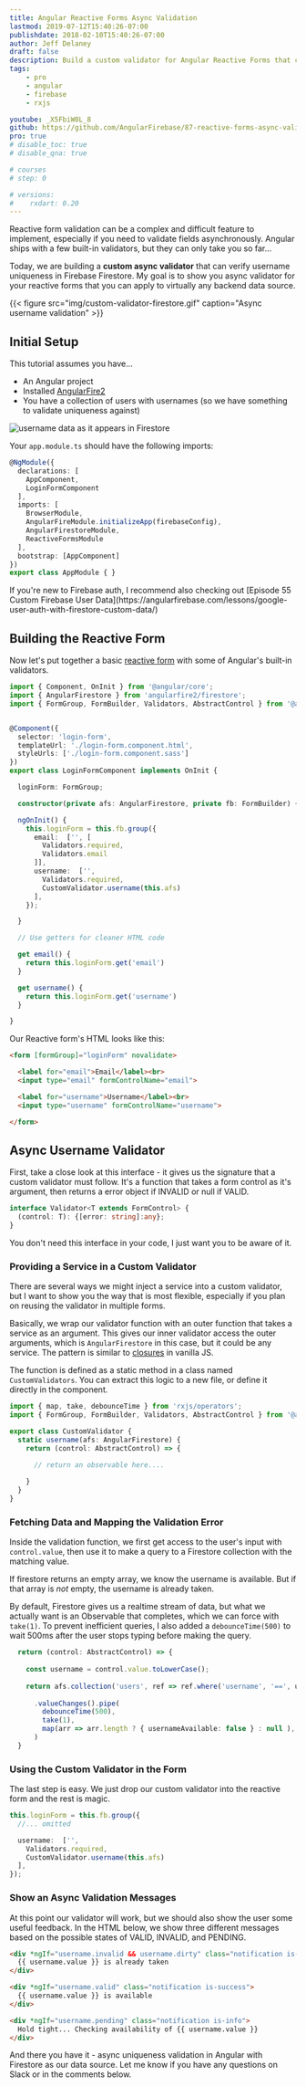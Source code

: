 ```yaml
---
title: Angular Reactive Forms Async Validation
lastmod: 2019-07-12T15:40:26-07:00
publishdate: 2018-02-10T15:40:26-07:00
author: Jeff Delaney
draft: false
description: Build a custom validator for Angular Reactive Forms that checks a username asynchronously in Firestore
tags: 
    - pro
    - angular
    - firebase
    - rxjs

youtube: _X5FbiW0L_8
github: https://github.com/AngularFirebase/87-reactive-forms-async-validation-firestore
pro: true
# disable_toc: true
# disable_qna: true

# courses
# step: 0

# versions:
#    rxdart: 0.20
---
```


Reactive form validation can be a complex and difficult feature to implement, especially if you need to validate fields asynchronously. Angular ships with a few built-in validators, but they can only take you so far...

Today, we are building a **custom async validator** that can verify username uniqueness in Firebase Firestore. My goal is to show you async validator for your reactive forms that you can apply to virtually any backend data source.


{{< figure src="img/custom-validator-firestore.gif" caption="Async username validation" >}}

## Initial Setup

This tutorial assumes you have...

- An Angular project
- Installed [AngularFire2](https://github.com/angular/angularfire2)
- You have a collection of users with usernames (so we have something to validate uniqueness against)


<img src="/images/firebase-username-data.png" alt="username data as it appears in Firestore" class="content-image" />  

Your `app.module.ts` should have the following imports: 

```typescript
@NgModule({
  declarations: [
    AppComponent,
    LoginFormComponent
  ],
  imports: [
    BrowserModule,
    AngularFireModule.initializeApp(firebaseConfig),
    AngularFirestoreModule,
    ReactiveFormsModule
  ],
  bootstrap: [AppComponent]
})
export class AppModule { }
```

<p class="success">If you're new to Firebase auth, I recommend also checking out [Episode 55 Custom Firebase User Data](https://angularfirebase.com/lessons/google-user-auth-with-firestore-custom-data/)</p>

## Building the Reactive Form

Now let's put together a basic [reactive form](https://angular.io/guide/reactive-forms) with some of Angular's built-in validators.  

```typescript
import { Component, OnInit } from '@angular/core';
import { AngularFirestore } from 'angularfire2/firestore';
import { FormGroup, FormBuilder, Validators, AbstractControl } from '@angular/forms';


@Component({
  selector: 'login-form',
  templateUrl: './login-form.component.html',
  styleUrls: ['./login-form.component.sass']
})
export class LoginFormComponent implements OnInit {

  loginForm: FormGroup;

  constructor(private afs: AngularFirestore, private fb: FormBuilder) { }

  ngOnInit() {
    this.loginForm = this.fb.group({
      email:  ['', [
        Validators.required, 
        Validators.email
      ]],
      username:  ['', 
        Validators.required,
        CustomValidator.username(this.afs) 
      ],
    });

  }

  // Use getters for cleaner HTML code

  get email() {
    return this.loginForm.get('email')
  }

  get username() {
    return this.loginForm.get('username')
  }

}
```

Our Reactive form's HTML looks like this:

```html
<form [formGroup]="loginForm" novalidate>

  <label for="email">Email</label><br>
  <input type="email" formControlName="email">

  <label for="username">Username</label><br>
  <input type="username" formControlName="username">

</form>
```

## Async Username Validator

First, take a close look at this interface - it gives us the signature that a custom validator must follow. It's a function that takes a form control as it's argument, then returns a error object if INVALID or null if VALID. 


```typescript
interface Validator<T extends FormControl> {
  (control: T): {[error: string]:any};
}
```

<p class="tip">You don't need this interface in your code, I just want you to be aware of it. </p>

### Providing a Service in a Custom Validator

There are several ways we might inject a service into a custom validator, but I want to show you the way that is most flexible, especially if you plan on reusing the validator in multiple forms. 

Basically, we wrap our validator function with an outer function that takes a service as an argument. This gives our inner validator access the outer arguments, which is `AngularFirestore` in this case, but it could be any service. The pattern is similar to [closures](https://developer.mozilla.org/en-US/docs/Web/JavaScript/Closures) in vanilla JS. 

The function is defined as a static method in a class named `CustomValidators`. You can extract this logic to a new file, or define it directly in the component. 

```typescript
import { map, take, debounceTime } from 'rxjs/operators';
import { FormGroup, FormBuilder, Validators, AbstractControl } from '@angular/forms';

export class CustomValidator {
  static username(afs: AngularFirestore) {
    return (control: AbstractControl) => {
      
      // return an observable here....

    }
  }
}
```

### Fetching Data and Mapping the Validation Error

Inside the validation function, we first get access to the user's input with `control.value`, then use it to make a query to a Firestore collection with the matching value. 

If firestore returns an empty array, we know the username is available. But if that array is *not* empty, the username is already taken.  

By default, Firestore gives us a realtime stream of data, but what we actually want is an Observable that completes, which we can force with `take(1)`. To prevent inefficient queries, I also added a `debounceTime(500)` to wait 500ms after the user stops typing before making the query. 

```typescript
  return (control: AbstractControl) => {
    
    const username = control.value.toLowerCase();
    
    return afs.collection('users', ref => ref.where('username', '==', username) )
              
      .valueChanges().pipe(
        debounceTime(500),
        take(1),
        map(arr => arr.length ? { usernameAvailable: false } : null ),
      )
  }
```

### Using the Custom Validator in the Form

The last step is easy. We just drop our custom validator into the reactive form and the rest is magic. 

```typescript
this.loginForm = this.fb.group({
  //... omitted

  username:  ['', 
    Validators.required,
    CustomValidator.username(this.afs) 
  ],
});

```


### Show an Async Validation Messages

At this point our validator will work, but we should also show the user some useful feedback. In the HTML below, we show three different messages based on the possible states of VALID, INVALID, and PENDING. 

```html
<div *ngIf="username.invalid && username.dirty" class="notification is-danger">
  {{ username.value }} is already taken
</div>

<div *ngIf="username.valid" class="notification is-success">
  {{ username.value }} is available
</div>

<div *ngIf="username.pending" class="notification is-info">
  Hold tight... Checking availability of {{ username.value }}
</div>
```

And there you have it - async uniqueness validation in Angular with Firestore as our data source. Let me know if you have any questions on Slack or in the comments below. 